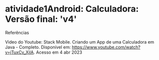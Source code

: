 # atividade1Android: Calculadora: Versão final: 'v4'

Referências

Video do Youtube:
Stack Mobile. Criando um App de uma Calculadora em Java - Completo. Disponível em: <https://www.youtube.com/watch?v=jTuxCv_XjlA>. Acesso em 4 abr 2023

